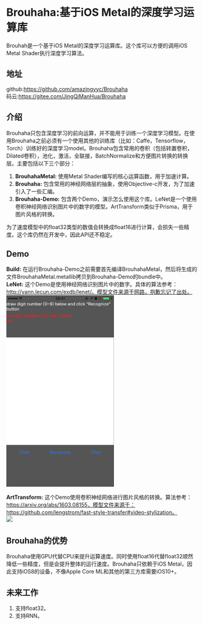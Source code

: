# Brouhaha:基于iOS Metal的深度学习运算库

Brouhah是一个基于iOS Metal的深度学习运算库。这个库可以方便的调用iOS Metal Shader执行深度学习算法。

## 地址
github:https://github.com/amazingyyc/Brouhaha
<br>
码云:https://gitee.com/JingQiManHua/Brouhaha

## 介绍
Brouhaha只包含深度学习的前向运算，并不能用于训练一个深度学习模型。在使用Brouhaha之前必须有一个使用其他的训练库（比如：Caffe，Tensorflow，Torch）训练好的深度学习model。Brouhaha包含常用的卷积（包括转置卷积，Dilated卷积），池化，激活，全联接，BatchNormalize和方便图片转换的转换层。主要包括以下三个部分：
1. **BrouhahaMetal:** 使用Metal Shader编写的核心运算函数，用于加速计算。
2. **Brouhaha:** 包含常用的神经网络层的抽象，使用Objective-c开发，为了加速引入了一些汇编。
3. **Brouhaha-Demo:** 包含两个Demo，演示怎么使用这个库。LeNet是一个使用卷积神经网络识别图片中的数字的模型。ArtTransform类似于Prisma，用于图片风格的转换。

为了速度模型中的float32类型的数值会转换成float16进行计算，会损失一些精度。这个库仍然在开发中，因此API还不稳定。

## Demo
**Build:** 在运行Brouhaha-Demo之前需要首先编译BrouhahaMetal，然后将生成的文件BrouhahaMetal.metallib拷贝到Brouhaha-Demo的bundle中。
<br>
**LeNet:** 这个Demo是使用神经网络识别图片中的数字。具体的算法参考：http://yann.lecun.com/exdb/lenet/。模型文件来源于网路，抱歉忘记了出处。
![](Images/lente.gif)

**ArtTransform:** 这个Demo使用卷积神经网络进行图片风格的转换。算法参考：https://arxiv.org/abs/1603.08155，模型文件来源于：https://github.com/lengstrom/fast-style-transfer#video-stylization。
<br>
![](Images/arttransform.gif)

## Brouhaha的优势
Brouhaha使用GPU代替CPU来提升运算速度。同时使用float16代替float32顺然降低一些精度，但是会提升整体的运行速度。Brouhaha只依赖于iOS Metal，因此支持iOS8的设备，不像Apple Core ML和其他的第三方库需要iOS10+。

## 未来工作
1. 支持float32。
2. 支持RNN。